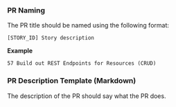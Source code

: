 ### PR Naming

The PR title should be named using the following format:

```
[STORY_ID] Story description
```

**Example**

```
57 Build out REST Endpoints for Resources (CRUD)
```

### PR Description Template (Markdown)

The description of the PR should say what the PR does.
